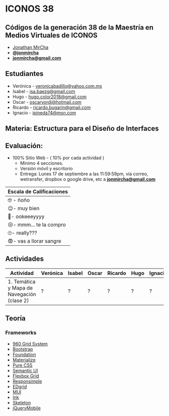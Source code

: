 # ICONOS 38

## Códigos de la generación 38 de la Maestría en Medios Virtuales de ICONOS

* [Jonathan MirCha](http://jonmircha.com)
* **[@jonmircha](https://twitter.com/jonmircha)**
* **[jonmircha@gmail.com](mailto:jonmircha@gmail.com)**

## Estudiantes

* Verónica - veronicabadillo@yahoo.com.mx
* Isabel - isa.baezg@gmail.com
* Hugo - hugo.color2018@gmail.com
* Oscar - oscaryordi@hotmail.com
* Ricardo - ricardo.bugarin@gmail.com
* Ignacio - ipineda74@msn.com

## Materia: Estructura para el Diseño de Interfaces

## Evaluación:

* 100% Sitio Web - ( 10% por cada actividad )
  * Mínimo 4 secciones.
  * Versión móvil y escritorio
  * Entrega: Lunes 17 de septiembre a las 11:59:59pm, vía correo, wetransfer, dropbox o google drive, etc a **jonmircha@gmail.com**

| Escala de Calificaciones |
| -- |
| 🤓 - ñoño |
| 😉- muy bien |
| 🤔- ookeeeyyyy |
| 😒- mmm... te la compro |
| 🙄- really??? |
| 😨- vas a llorar sangre |

## Actividades

| Actividad | Verónica | Isabel | Oscar | Ricardo | Hugo | Ignacio |
| -- | -- | -- | -- | -- | -- | -- |
| 1. Temática y Mapa de Navegación (clase 2) | ? | ? | ? | ? | ? | ? |

## Teoría

### Frameworks

* [960 Grid System](https://960.gs/)
* [Bootstrap](https://getbootstrap.com/)
* [Foundation](https://foundation.zurb.com/)
* [Materialize](https://materializecss.com/)
* [Pure CSS](https://purecss.io/)
* [Semantic UI](https://semantic-ui.com/)
* [Flexbox Grid](http://flexboxgrid.com/)
* [Responsimple](https://jonmircha.github.io/responsimple/)
* [EDgrid](http://ed-grid.com/)
* [MUI](https://www.muicss.com/)
* [Ink](http://ink.sapo.pt/)
* [Skeleton](http://getskeleton.com/)
* [jQueryMobile](https://jquerymobile.com/)
